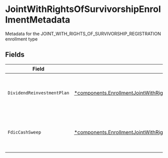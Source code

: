 # JointWithRightsOfSurvivorshipEnrollmentMetadata

Metadata for the JOINT_WITH_RIGHTS_OF_SURVIVORSHIP_REGISTRATION enrollment type


## Fields

| Field                                                                                                                                                                                                         | Type                                                                                                                                                                                                          | Required                                                                                                                                                                                                      | Description                                                                                                                                                                                                   | Example                                                                                                                                                                                                       |
| ------------------------------------------------------------------------------------------------------------------------------------------------------------------------------------------------------------- | ------------------------------------------------------------------------------------------------------------------------------------------------------------------------------------------------------------- | ------------------------------------------------------------------------------------------------------------------------------------------------------------------------------------------------------------- | ------------------------------------------------------------------------------------------------------------------------------------------------------------------------------------------------------------- | ------------------------------------------------------------------------------------------------------------------------------------------------------------------------------------------------------------- |
| `DividendReinvestmentPlan`                                                                                                                                                                                    | [*components.EnrollmentJointWithRightsOfSurvivorshipEnrollmentMetadataDividendReinvestmentPlan](../../models/components/enrollmentjointwithrightsofsurvivorshipenrollmentmetadatadividendreinvestmentplan.md) | :heavy_minus_sign:                                                                                                                                                                                            | Option to auto-enroll in Dividend Reinvestment; defaults to true                                                                                                                                              | DIVIDEND_REINVESTMENT_ENROLL                                                                                                                                                                                  |
| `FdicCashSweep`                                                                                                                                                                                               | [*components.EnrollmentJointWithRightsOfSurvivorshipEnrollmentMetadataFdicCashSweep](../../models/components/enrollmentjointwithrightsofsurvivorshipenrollmentmetadatafdiccashsweep.md)                       | :heavy_minus_sign:                                                                                                                                                                                            | Option to auto-enroll in FDIC cash sweep; defaults to true                                                                                                                                                    | FDIC_CASH_SWEEP_ENROLL                                                                                                                                                                                        |